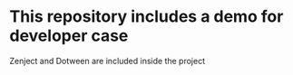 # This repository includes a demo for developer case
Zenject and Dotween are included inside the project
